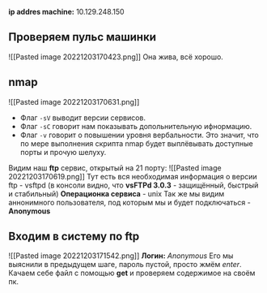 **ip addres machine:** 10.129.248.150

## Проверяем пульс машинки
![[Pasted image 20221203170423.png]]
Она жива, всё хорошо.

## nmap
![[Pasted image 20221203170631.png]]
- Флаг `-sV` выводит версии сервисов.
- Флаг `-sC` говорит нам показывать допольнительную ифнормацию.
- Флаг `-v` говорит о повышении уровня вербальности. Это значит, что по мере выполнения скрипта nmap будет выплёвывать доступные порты и прочую шелуху.

Видим наш **ftp** сервис, открытый на 21 порту:
![[Pasted image 20221203170619.png]]
Тут есть вся необходимая информация о версии ftp - vsftpd (в консоли видно, что **vsFTPd 3.0.3** - защищённый, быстрый и стабильный)
**Операционка сервиса** - unix
Так же мы видим аннонимного пользователя, под которым мы и будет подключаться - **Anonymous**

## Входим в систему по ftp
![[Pasted image 20221203171542.png]]
**Логин:** _Anonymous_
Его мы выяснили в предыдущем шаге, пароль пустой, просто жмём _enter_.
Качаем себе файл с помощью **get** и проверяем содержимое на своём пк.

